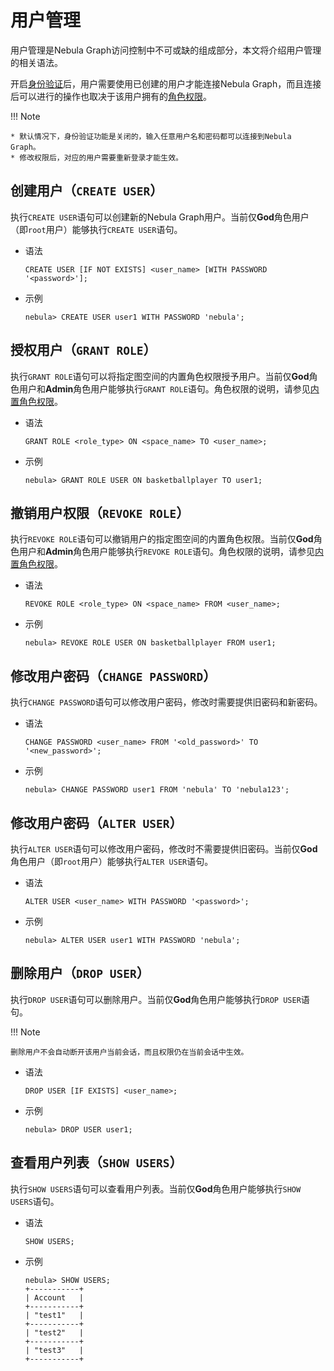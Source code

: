 # 用户管理

用户管理是Nebula Graph访问控制中不可或缺的组成部分，本文将介绍用户管理的相关语法。

开启[身份验证](1.authentication.md)后，用户需要使用已创建的用户才能连接Nebula Graph，而且连接后可以进行的操作也取决于该用户拥有的[角色权限](3.role-list.md)。

!!! Note

    * 默认情况下，身份验证功能是关闭的，输入任意用户名和密码都可以连接到Nebula Graph。
    * 修改权限后，对应的用户需要重新登录才能生效。


## 创建用户（`CREATE USER`）

执行`CREATE USER`语句可以创建新的Nebula Graph用户。当前仅**God**角色用户（即`root`用户）能够执行`CREATE USER`语句。

- 语法

  ```ngql
  CREATE USER [IF NOT EXISTS] <user_name> [WITH PASSWORD '<password>'];
  ```

- 示例

  ```ngql
  nebula> CREATE USER user1 WITH PASSWORD 'nebula';
  ```

## 授权用户（`GRANT ROLE`）

执行`GRANT ROLE`语句可以将指定图空间的内置角色权限授予用户。当前仅**God**角色用户和**Admin**角色用户能够执行`GRANT ROLE`语句。角色权限的说明，请参见[内置角色权限](3.role-list.md)。

- 语法

  ```ngql
  GRANT ROLE <role_type> ON <space_name> TO <user_name>;
  ```

- 示例

  ```ngql
  nebula> GRANT ROLE USER ON basketballplayer TO user1;
  ```

## 撤销用户权限（`REVOKE ROLE`）

执行`REVOKE ROLE`语句可以撤销用户的指定图空间的内置角色权限。当前仅**God**角色用户和**Admin**角色用户能够执行`REVOKE ROLE`语句。角色权限的说明，请参见[内置角色权限](3.role-list.md)。

- 语法

  ```ngql
  REVOKE ROLE <role_type> ON <space_name> FROM <user_name>;
  ```

- 示例

  ```ngql
  nebula> REVOKE ROLE USER ON basketballplayer FROM user1;
  ```

## 修改用户密码（`CHANGE PASSWORD`）

执行`CHANGE PASSWORD`语句可以修改用户密码，修改时需要提供旧密码和新密码。

- 语法

  ```ngql
  CHANGE PASSWORD <user_name> FROM '<old_password>' TO '<new_password>';
  ```

- 示例

  ```ngql
  nebula> CHANGE PASSWORD user1 FROM 'nebula' TO 'nebula123';
  ```

## 修改用户密码（`ALTER USER`）

执行`ALTER USER`语句可以修改用户密码，修改时不需要提供旧密码。当前仅**God**角色用户（即`root`用户）能够执行`ALTER USER`语句。

- 语法

  ```ngql
  ALTER USER <user_name> WITH PASSWORD '<password>';
  ```

- 示例

  ```ngql
  nebula> ALTER USER user1 WITH PASSWORD 'nebula';
  ```

## 删除用户（`DROP USER`）

执行`DROP USER`语句可以删除用户。当前仅**God**角色用户能够执行`DROP USER`语句。

!!! Note

    删除用户不会自动断开该用户当前会话，而且权限仍在当前会话中生效。

- 语法

  ```ngql
  DROP USER [IF EXISTS] <user_name>;
  ```

- 示例

  ```ngql
  nebula> DROP USER user1;
  ```

## 查看用户列表（`SHOW USERS`）

执行`SHOW USERS`语句可以查看用户列表。当前仅**God**角色用户能够执行`SHOW USERS`语句。

- 语法

  ```ngql
  SHOW USERS;
  ```

- 示例

  ```ngql
  nebula> SHOW USERS;
  +-----------+
  | Account   |
  +-----------+
  | "test1"   |
  +-----------+
  | "test2"   |
  +-----------+
  | "test3"   |
  +-----------+
  ```
